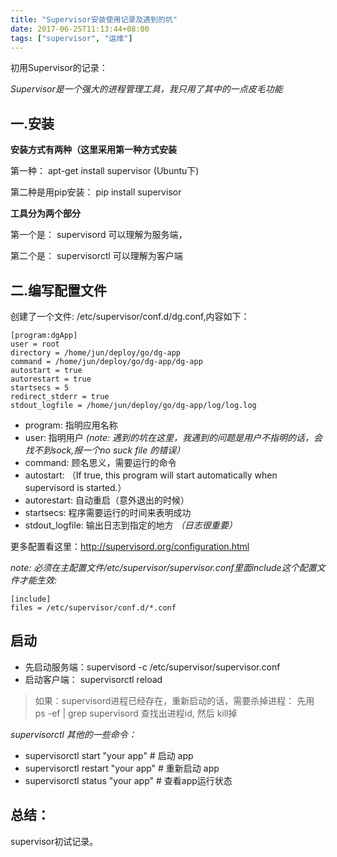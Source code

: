 ```yaml
---
title: "Supervisor安装使用记录及遇到的坑"
date: 2017-06-25T11:13:44+08:00
tags: ["supervisor", "运维"]
---
```


初用Supervisor的记录：

*Supervisor是一个强大的进程管理工具，我只用了其中的一点皮毛功能*

<!--more-->

## 一.安装
__安装方式有两种（这里采用第一种方式安装__


第一种：
apt-get install supervisor (Ubuntu下)

第二种是用pip安装：
pip install supervisor


__工具分为两个部分__

第一个是：
supervisord 可以理解为服务端，


第二个是：
supervisorctl   可以理解为客户端

## 二.编写配置文件
创建了一个文件: /etc/supervisor/conf.d/dg.conf,内容如下：
```
[program:dgApp]
user = root
directory = /home/jun/deploy/go/dg-app
command = /home/jun/deploy/go/dg-app/dg-app
autostart = true
autorestart = true
startsecs = 5
redirect_stderr = true
stdout_logfile = /home/jun/deploy/go/dg-app/log/log.log

```
* program: 指明应用名称
* user: 指明用户 *(note: 遇到的坑在这里，我遇到的问题是用户不指明的话，会找不到sock,报一个no suck file 的错误）*
* command: 顾名思义，需要运行的命令
* autostart: （If true, this program will start automatically when supervisord is started.）
* autorestart: 自动重启（意外退出的时候）
* startsecs: 程序需要运行的时间来表明成功
* stdout_logfile: 输出日志到指定的地方 *（日志很重要）*

更多配置看这里：http://supervisord.org/configuration.html

*note: 必须在主配置文件/etc/supervisor/supervisor.conf里面include这个配置文件才能生效:*
```
[include]
files = /etc/supervisor/conf.d/*.conf

```

## 启动
* 先启动服务端：supervisord -c /etc/supervisor/supervisor.conf
* 启动客户端： supervisorctl reload

>如果：supervisord进程已经存在，重新启动的话，需要杀掉进程：
>先用 ps -ef | grep supervisord 查找出进程id, 然后 kill掉

*supervisorctl 其他的一些命令：*

* supervisorctl start "your app"  # 启动 app
* supervisorctl restart "your app" # 重新启动 app
* supervisorctl status "your app" # 查看app运行状态

## 总结：
supervisor初试记录。
